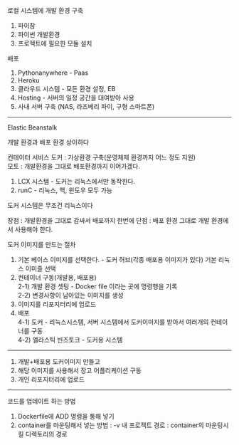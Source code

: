 로컬 시스템에 개발 환경 구축
1) 파이참
2) 파이썬 개발환경
3) 프로젝트에 필요한 모듈 설치

배포
1) Pythonanywhere - Paas
2) Heroku
3) 클라우드 시스템 - 모든 환경 설정, EB
4) Hosting - 서버의 일정 공간을 대여받아 사용
5) 사내 서버 구축 (NAS, 라즈베리 파이, 구형 스마트폰)
------------------------
Elastic Beanstalk

개발 환경과 배포 환경 상이하다

컨테이터 서비스 도커 : 가상환경 구축(운영체제 환경까지 어느 정도 지원)  
모토 : 개발환경을 그대로 배포환경까지 이어가겠다.
1) LCX 시스템 - 도커는 리눅스에서만 동작한다.
2) runC - 리눅스, 맥, 윈도우 모두 가능

도커 시스템은 무조건 리눅스이다

장점 : 개발환경을 그대로 감싸서 배포까지 한번에
단점 : 배포 환경 그대로 개발 환경에서 사용해야 한다.

도커 이미지를 만드는 절차
1) 기본 베이스 이미지를 선택한다. - 도커 허브(각종 배포용 이미지가 있다) 기본 리눅스 이미즐 선택
2) 컨테이너 구동(개발용, 배포용)  
  2-1) 개발 환경 셋팅 - Docker file 이라는 곳에 명령행을 기록  
  2-2) 변경사항이 남아있는 이미지를 생성  
3) 이미지를 리포지터리에 업로드
4) 배포  
  4-1) 도커 - 리눅스시스템, 서버 시스템에서 도커이미지를 받아서 여러개의 컨테이너를 구동  
  4-2) 엘라스틱 빈즈토크 - 도커용 시스템

---

1. 개발+배포용 도커이미지 만들고
2. 해당 이미지를 사용해서 장고 어플리케이션 구동
3. 개인 리포지터리에 업로드

---

코드를 업데이트 하는 방법
1) Dockerfile에 ADD 명령을 통해 넣기
2) container를 마운팅해서 넣는 방법 : -v 내 프로젝트 경로 : container의 마운팅시킬 디렉토리의 경로